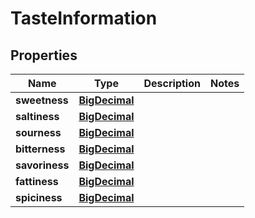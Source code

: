 

# TasteInformation

## Properties

Name | Type | Description | Notes
------------ | ------------- | ------------- | -------------
**sweetness** | [**BigDecimal**](BigDecimal.md) |  | 
**saltiness** | [**BigDecimal**](BigDecimal.md) |  | 
**sourness** | [**BigDecimal**](BigDecimal.md) |  | 
**bitterness** | [**BigDecimal**](BigDecimal.md) |  | 
**savoriness** | [**BigDecimal**](BigDecimal.md) |  | 
**fattiness** | [**BigDecimal**](BigDecimal.md) |  | 
**spiciness** | [**BigDecimal**](BigDecimal.md) |  | 




